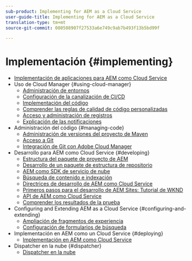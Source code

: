 ```yaml
---
sub-product: Implementing for AEM as a Cloud Service
user-guide-title: Implementing for AEM as a Cloud Service
translation-type: tm+mt
source-git-commit: 080508907f27533a6e749c9ab7b493f13b5bd99f

---
```



# Implementación {#implementing}

+ [Implementación de aplicaciones para AEM como Cloud Service](/help/implementing/home.md)
+ Uso de Cloud Manager {#using-cloud-manager}
   + [Administración de entornos](cloud-manager/manage-environments.md)
   + [Configuración de la canalización de CI/CD](cloud-manager/configure-pipeline.md)
   + [Implementación del código](cloud-manager/deploy-code.md)
   + [Comprender las reglas de calidad de código personalizadas](cloud-manager/custom-code-quality-rules.md)
   + [Acceso y administración de registros](cloud-manager/manage-logs.md)
   + [Explicación de las notificaciones](cloud-manager/notifications.md)
+ Administración del código {#managing-code}
   + [Administración de versiones del proyecto de Maven](cloud-manager/project-version-handling.md)
   + [Acceso a Git](cloud-manager/accessing-git.md)
   + [Integración de Git con Adobe Cloud Manager](cloud-manager/integrating-with-git.md)
+ Desarrollo para AEM como Cloud Service {#developing}
   + [Estructura del paquete de proyecto de AEM](developing/introduction/aem-project-content-package-structure.md)
   + [Desarrollo de un paquete de estructura de repositorio](developing/introduction/repository-structure-package.md)
   + [AEM como SDK de servicio de nube](developing/introduction/aem-as-a-cloud-service-sdk.md)
   + [Búsqueda de contenido e indexación](/help/operations/indexing.md)
   + [Directrices de desarrollo de AEM como Cloud Service](developing/introduction/development-guidelines.md)
   + [Primeros pasos para el desarrollo de AEM Sites: Tutorial de WKND](developing/introduction/develop-wknd-tutorial.md)
   + [API de AEM como Cloud Service](https://docs.adobe.com/content/help/en/experience-manager-cloud-service/implementing/developing/ref/javadoc/index.html)
   + [Comprender los resultados de la prueba](/help/implementing/developing/introduction/understand-test-results.md)
+ Configuring and Extending AEM as a Cloud Service {#configuring-and-extending}
   + [Ampliación de fragmentos de experiencia](developing/extending/experience-fragments.md)
   + [Configuración de formularios de búsqueda](developing/extending/search-forms.md)
+ Implementación en AEM como un Cloud Service {#deploying}
   + [Implementación en AEM como Cloud Service](deploying/overview.md)
+ Dispatcher en la nube {#dispatcher}
   + [Dispatcher en la nube](dispatcher/overview.md)
